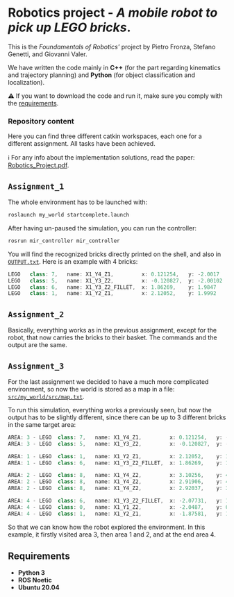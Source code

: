 # Robotics project - _A mobile robot to pick up LEGO bricks_.
This is the _Foundamentals of Robotics'_ project by Pietro Fronza, Stefano Genetti, and Giovanni Valer.

We have written the code mainly in **C++** (for the part regarding kinematics and trajectory planning) and **Python** (for object classification and localization).

⚠️ If you want to download the code and run it, make sure you comply with the <a href="#requirements">requirements</a>.

### Repository content
Here you can find three different catkin workspaces, each one for a different assignment. All tasks have been achieved.

ℹ For any info about the implementation solutions, read the paper: <a href="https://github.com/jo-valer/Robotics/Robotics_Project.pdf">Robotics_Project.pdf</a>.


## `Assignment_1`
The whole environment has to be launched with:
  ```sh
  roslaunch my_world startcomplete.launch
  ```
After having un-paused the simulation, you can run the controller:
  ```sh
  rosrun mir_controller mir_controller
  ```
You will find the recognized bricks directly printed on the shell, and also in <a href="https://github.com/jo-valer/Robotics/Assignment_1/OUTPUT.txt">`OUTPUT.txt`</a>. Here is an example with 4 bricks:
  ```java
  LEGO   class: 7,   name: X1_Y4_Z1,         x: 0.121254,   y: -2.0017
  LEGO   class: 5,   name: X1_Y3_Z2,         x: -0.120827,  y: -2.00102
  LEGO   class: 6,   name: X1_Y3_Z2_FILLET,  x: 1.86269,    y: 1.9847
  LEGO   class: 1,   name: X1_Y2_Z1,         x: 2.12052,    y: 1.9992
  ```


## `Assignment_2`
Basically, everything works as in the previous assignment, except for the robot, that now carries the bricks to their basket. The commands and the output are the same.


## `Assignment_3`
For the last assignment we decided to have a much more complicated environment, so now the world is stored as a map in a file: <a href="https://github.com/jo-valer/Robotics/Assignment_3/src/my_world/src/map.txt">`src/my_world/src/map.txt`</a>.

To run this simulation, everything works a previously seen, but now the output has to be slightly different, since there can be up to 3 different bricks in the same target area:
  ```java
  AREA: 3 - LEGO  class: 7,   name: X1_Y4_Z1,         x: 0.121254,   y: -2.0017
  AREA: 3 - LEGO  class: 5,   name: X1_Y3_Z2,         x: -0.120827,  y: -2.00102
  
  AREA: 1 - LEGO  class: 1,   name: X1_Y2_Z1,         x: 2.12052,    y: 1.9992
  AREA: 1 - LEGO  class: 6,   name: X1_Y3_Z2_FILLET,  x: 1.86269,    y: 1.9847
  
  AREA: 2 - LEGO  class: 8,   name: X1_Y4_Z2,         x: 3.10256,    y: 4.01493
  AREA: 2 - LEGO  class: 8,   name: X1_Y4_Z2,         x: 2.91906,    y: 4.11383
  AREA: 2 - LEGO  class: 8,   name: X1_Y4_Z2,         x: 2.92037,    y: 3.90152
  
  AREA: 4 - LEGO  class: 6,   name: X1_Y3_Z2_FILLET,  x: -2.07731,   y: 1.06888
  AREA: 4 - LEGO  class: 0,   name: X1_Y1_Z2,         x: -2.0487,    y: 0.887195
  AREA: 4 - LEGO  class: 1,   name: X1_Y2_Z1,         x: -1.87581,   y: 1.04202
  ```
So that we can know how the robot explored the environment. In this example, it firstly visited area 3, then area 1 and 2, and at the end area 4.


## Requirements
- **Python 3**
- **ROS Noetic**
- **Ubuntu 20.04**
